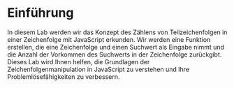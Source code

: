 # Einführung

In diesem Lab werden wir das Konzept des Zählens von Teilzeichenfolgen in einer Zeichenfolge mit JavaScript erkunden. Wir werden eine Funktion erstellen, die eine Zeichenfolge und einen Suchwert als Eingabe nimmt und die Anzahl der Vorkommen des Suchwerts in der Zeichenfolge zurückgibt. Dieses Lab wird Ihnen helfen, die Grundlagen der Zeichenfolgenmanipulation in JavaScript zu verstehen und Ihre Problemlösefähigkeiten zu verbessern.
